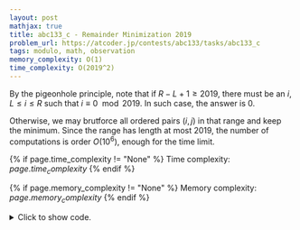 ```yaml
---
layout: post
mathjax: true
title: abc133_c - Remainder Minimization 2019
problem_url: https://atcoder.jp/contests/abc133/tasks/abc133_c
tags: modulo, math, observation
memory_complexity: O(1)
time_complexity: O(2019^2)
---
```


By the pigeonhole principle, note that if $R - L + 1 \geq 2019$, there must
be an $i$, $L \leq i \leq R$ such that $i \equiv 0 \mod 2019$. In such case,
the answer is $0$.

Otherwise, we may brutforce all ordered pairs $(i, j)$ in that range and keep
the minimum. Since the range has length at most $2019$, the number of
computations is order $O(10^6)$, enough for the time limit.


{% if page.time_complexity != "None" %}
Time complexity: ${{ page.time_complexity }}$
{% endif %}

{% if page.memory_complexity != "None" %}
Memory complexity: ${{ page.memory_complexity }}$
{% endif %}

<details>
<summary>
<p style="display:inline">Click to show code.</p>
</summary>
```cpp
{% raw %}
using namespace std;
using ll = long long;
using ii = pair<int, int>;
using vi = vector<int>;
int solve(int l, int r)
{
    if (r - l + 1 >= 2019)
        return 0;
    int ans = 2019;
    for (int i = l; i < r; ++i)
        for (int j = i + 1; j <= r; ++j)
            ans = min(ans, ((i % 2019) * (j % 2019)) % 2019);
    return ans;
}
int main(void)
{
    ios::sync_with_stdio(false), cin.tie(NULL);
    int l, r;
    cin >> l >> r;
    cout << solve(l, r) << endl;
    return 0;
}

{% endraw %}
```
</details>

